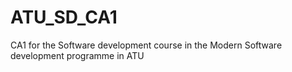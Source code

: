 # ATU_SD_CA1
CA1 for the Software development course in the Modern Software development programme in ATU
